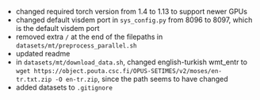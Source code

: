 - changed required torch version from 1.4 to 1.13 to support newer GPUs
- changed default visdem port in `sys_config.py` from 8096 to 8097, which is the default visdem port
- removed extra `/` at the end of the filepaths in `datasets/mt/preprocess_parallel.sh`
- updated readme
- in `datasets/mt/download_data.sh`, changed english-turkish wmt_entr to `wget https://object.pouta.csc.fi/OPUS-SETIMES/v2/moses/en-tr.txt.zip -O en-tr.zip`, since the path seems to have changed
- added datasets to `.gitignore`
